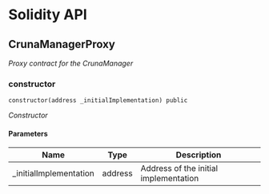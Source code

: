 # Solidity API

## CrunaManagerProxy

_Proxy contract for the CrunaManager_

### constructor

```solidity
constructor(address _initialImplementation) public
```

_Constructor_

#### Parameters

| Name | Type | Description |
| ---- | ---- | ----------- |
| _initialImplementation | address | Address of the initial implementation |

